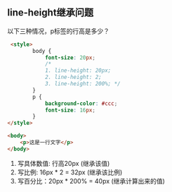 ## line-height继承问题

以下三种情况，p标签的行高是多少？

```html
 <style>
        body {
            font-size: 20px;
            /* 
            1. line-height: 20px;
            2. line-height: 2;
            3. line-height: 200%; */
        }
        p {
            background-color: #ccc;
            font-size: 16px;
        }
</style>

<body>
    <p>这是一行文字</p>
</body>
```
1. 写具体数值: 行高20px (继承该值)
2. 写比例: 16px * 2 = 32px (继承该比例)
3. 写百分比：20px * 200% = 40px (继承计算出来的值)


